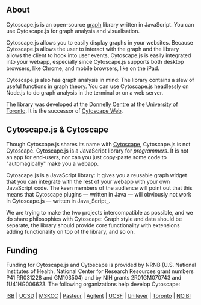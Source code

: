 ## About

Cytoscape.js is an open-source [graph](http://en.wikipedia.org/wiki/Graph_theory)  library written in JavaScript.  You can use Cytoscape.js for graph analysis and visualisation.

Cytoscape.js allows you to easily display graphs in your websites.  Because Cytoscape.js allows the user to interact with the graph and the library allows the client to hook into user events, Cytoscape.js is easily integrated into your webapp, especially since Cytoscape.js supports both desktop browsers, like Chrome, and mobile browsers, like on the iPad.

Cytoscape.js also has graph analysis in mind:  The library contains a slew of useful functions in graph theory.  You can use Cytoscape.js headlessly on Node.js to do graph analysis in the terminal or on a web server.

The library was developed at the [Donnelly Centre](http://thedonnellycentre.utoronto.ca) at the [University of Toronto](http://www.utoronto.ca/).  It is the successor of [Cytoscape Web](http://cytoscapeweb.cytoscape.org/).



## Cytoscape.js & Cytoscape

Though Cytoscape.js shares its name with [Cytoscape](http://www.cytoscape.org/), Cytoscape.js is not Cytoscape.  Cytoscape.js is a JavaScript library for _programmers_.  It is not an app for end-users, nor can you just copy-paste some code to "automagically" make you a webapp.

Cytoscape.js is a JavaScript library:  It gives you a reusable graph widget that you can integrate with the rest of your webapp with your own JavaScript code.  The keen members of the audience will point out that this means that Cytoscape plugins &mdash; written in Java &mdash; will obviously not work in Cytoscape.js &mdash; written in Java_Script_.

We are trying to make the two projects intercompatible as possible, and we do share philosophies with Cytoscape:  Graph style and data should be separate, the library should provide core functionality with extensions adding functionality on top of the library, and so on.



## Funding

Funding for Cytoscape.js and Cytoscape is provided by NRNB (U.S. National Institutes of Health, National Center for Research Resources grant numbers P41 RR031228 and GM103504) and by NIH grants 2R01GM070743 and 1U41HG006623. The following organizations help develop Cytoscape:


[ISB](http://www.systemsbiology.org) | 
[UCSD](http://www.ucsd.edu) | 
[MSKCC](http://cbio.mskcc.org) | 
[Pasteur](http://www.pasteur.fr) | 
[Agilent](http://www.agilent.com/) | 
[UCSF](http://www.ucsf.edu/) |
[Unilever](http://www.unilever.com) |
[Toronto](http://www.utoronto.ca) |
[NCIBI](http://portal.ncibi.org/gateway/index.html)
